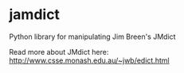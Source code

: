 # jamdict
Python library for manipulating Jim Breen's JMdict

Read more about JMdict here: http://www.csse.monash.edu.au/~jwb/edict.html  
